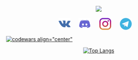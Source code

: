  <p align="center">
    <a href="https://github.com/Sky-to-piece/"><img src="https://readme-typing-svg.herokuapp.com/?lines=Hello_My_name_is_Mitya_and_I_am_20_y.o.;I_am_junior_web_developer.&font=Consolas%20Code&center=true&width=500&height=45&color=080&vCenter=true&size=20"></a>
  </p>

  <p align="center">
    <a href="https://vk.com/mitya_tihiy"><img width="32px" alt="VK" title="VK" src="https://github.com/Sky-to-piece/sky-to-piece/blob/main/resources/vk.svg"/></a>&#8287;&#8287;&#8287;&#8287;&#8287;
    <a href="https://discord.gg/"><img width="32px" alt="Discord" title="Discord" src="https://github.com/Sky-to-piece/Sky-to-piece/blob/main/resources/discord.svg"/></a>&#8287;&#8287;&#8287;&#8287;&#8287;
    <a href="https://instagram/mitya_tihiy"><img width="32px" alt="Instagram" title="Instagram" src="https://github.com/Sky-to-piece/sky-to-piece/blob/main/resources/instagram.svg"></a>&#8287;&#8287;&#8287;&#8287;&#8287;
    <a href="https://t.me/mitya_tihiy"><img width="32px" alt="Telegram" title="Telegram" src="https://github.com/Sky-to-piece/sky-to-piece/blob/main/resources/telegram.svg"></a>&#8287;&#8287;&#8287;&#8287;&#8287;
  </p>

[![codewars align="center"](https://www.codewars.com/users/Sky-to-piece/badges/large)](https://www.codewars.com/users/Sky-to-piece)   

<div align="center">
 
[![Top Langs](https://github-readme-stats.vercel.app/api/top-langs/?username=Sky-to-piece)](https://github.com/anuraghazra/github-readme-stats)
</div>
